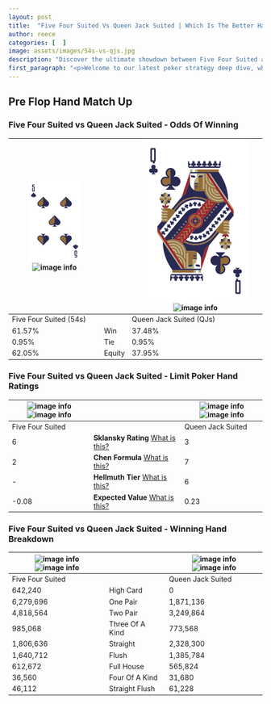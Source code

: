 ```yaml
---
layout: post
title:  "Five Four Suited Vs Queen Jack Suited | Which Is The Better Hand In Poker? A Complete Guide"
author: reece
categories: [  ]
image: assets/images/54s-vs-qjs.jpg
description: "Discover the ultimate showdown between Five Four Suited and Queen Jack Suited in poker! Uncover the odds, strategies, and scenarios where one hand triumphs over the other. Get ready to up your poker game with this thrilling analysis."
first_paragraph: "<p>Welcome to our latest poker strategy deep dive, where we're pitting two distinct hands against each other in a high-stakes showdown: Five Four Suited vs Queen Jack Suited.</p><p>In the dynamic world of poker, every decision counts, and knowing which hand holds the upper hand is key to your success at the table.</p><p>In this article, we'll dissect these two hands, explore the scenarios where one dominates the other, and equip you with the knowledge to make strategic choices that can tip the odds in your favor.</p><p>Get ready to unravel the intriguing dynamics of these poker hands and elevate your game to new heights.</p>"
---
```




[comment]: # (sp0)

## Pre Flop Hand Match Up

<div class="table hand-ratings" markdown="1"> 



### Five Four Suited vs Queen Jack Suited - Odds Of Winning


    
| ![image info](assets/images/hand1/5.png) ![image info](assets/images/hand1/4s.png) |  | ![image info](assets/images/hand2/Q.png) ![image info](assets/images/hand2/Js.png) |
| -------- | -------- | -------- |
| Five Four Suited (54s) |  | Queen Jack Suited (QJs) |
| 61.57% | Win | 37.48% |
| 0.95% | Tie | 0.95% |
| 62.05% | Equity | 37.95% |




[comment]: # (sp1)



### Five Four Suited vs Queen Jack Suited - Limit Poker Hand Ratings


    
| ![image info](https://www.riverpairs.com/assets/images/hand1/5.png) ![image info](https://www.riverpairs.com/assets/images/hand1/4s.png) |  | ![image info](https://www.riverpairs.com/assets/images/hand2/Q.png) ![image info](https://www.riverpairs.com/assets/images/hand2/Js.png) |
| -------- | -------- | -------- |
| Five Four Suited |  | Queen Jack Suited |
| 6 | **Sklansky Rating** [What is this?](/sklansky-rating-explained) | 3 |
| 2 | **Chen Formula** [What is this?](/chen-formula-explained) | 7 |
| - | **Hellmuth Tier** [What is this?](/Hellmuth-tier-explained) | 6 |
| -0.08 | **Expected Value** [What is this?](/expected-value-explained) | 0.23 |




[comment]: # (sp2)



### Five Four Suited vs Queen Jack Suited - Winning Hand Breakdown


    
| ![image info](https://www.riverpairs.com/assets/images/hand1/5.png) ![image info](https://www.riverpairs.com/assets/images/hand1/4s.png) |  | ![image info](https://www.riverpairs.com/assets/images/hand2/Q.png) ![image info](https://www.riverpairs.com/assets/images/hand2/Js.png) |
| -------- | -------- | -------- |
| Five Four Suited |  | Queen Jack Suited |
| 642,240 | High Card | 0 |
| 6,279,696 | One Pair | 1,871,136 |
| 4,818,564 | Two Pair | 3,249,864 |
| 985,068 | Three Of A Kind | 773,568 |
| 1,806,636 | Straight | 2,328,300 |
| 1,640,712 | Flush | 1,385,784 |
| 612,672 | Full House | 565,824 |
| 36,560 | Four Of A Kind | 31,680 |
| 46,112 | Straight Flush | 61,228 |




[comment]: # (sp3)



</div>

[comment]: # (sp4)



[comment]: # (sp5)

